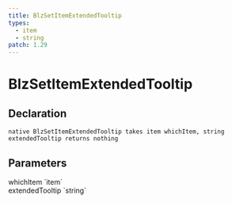 ```yaml
---
title: BlzSetItemExtendedTooltip
types:
  - item
  - string
patch: 1.29
---
```


# BlzSetItemExtendedTooltip

## Declaration

```
native BlzSetItemExtendedTooltip takes item whichItem, string extendedTooltip returns nothing
```

## Parameters
<dl>
  <dt>whichItem `item`</dt>
  <dd></dd>

  <dt>extendedTooltip `string`</dt>
  <dd></dd>
</dl>